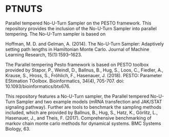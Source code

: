 # PTNUTS
Parallel tempered No-U-Turn Sampler on the PESTO framework. 
This repository provides the inclusion of the No-U-Turn Sampler into parallel tempering. The No-U-Turn sampler is based on 

Hoffman, M. D. and Gelman, A. (2014). The No-U-Turn Sampler:  Adaptively setting path lengths in Hamiltonian Monte Carlo. Journal of Machine Learning Research, 15(1):1593–1623.

The Parallel tempering Pesto framework is based on PESTO toolbox provided by
Stapor, P., Weindl, D., Ballnus, B., Hug, S., Loos, C., Fiedler, A., Krause, S., Hross, S., Fröhlich, F., Hasenauer, J. (2018). PESTO: Parameter EStimation TOolbox. Bioinformatics, 34(4), 705-707. doi: 10.1093/bioinformatics/btx676.

This repository features a No-U-Turn sampler, the Parallel tempered No-U-Turn Sampler and two example models (mRNA transfection and JAK/STAT signaling pathway). Further are tools to benchmark the sampling methods included, which are provided by 
Ballnus, B., Hug,  S., Hatz, K., Görlitz, L., Hasenauer, J.,  and Theis, F. (2017). Comprehensive benchmarking of markov chain monte carlo methods for dynamical systems. BMC Systems Biology, 63.
